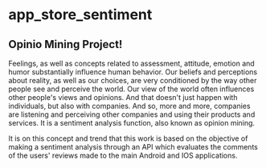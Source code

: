# app_store_sentiment
## Opinio Mining Project!

Feelings, as well as concepts related to assessment, attitude, emotion and humor substantially influence human behavior. Our beliefs and perceptions about reality, as well as our choices, are very conditioned by the way other people see and perceive the world. Our view of the world often influences other people's views and opinions. And that doesn't just happen with individuals, but also with companies. And so, more and more, companies are listening and perceiving other companies and using their products and services. It is a sentiment analysis function, also known as opinion mining.

It is on this concept and trend that this work is based on the objective of making a sentiment analysis through an API which evaluates the comments of the users' reviews made to the main Android and IOS applications.
